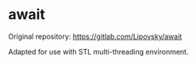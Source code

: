 # await

Original repository: https://gitlab.com/Lipovsky/await

Adapted for use with STL multi-threading environment.
